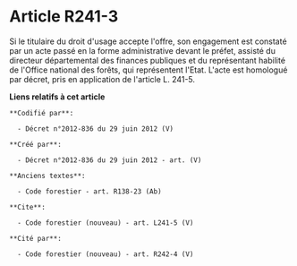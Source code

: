 # Article R241-3

Si le titulaire du droit d'usage accepte l'offre, son engagement est constaté par un acte passé en la forme administrative
devant le préfet, assisté du directeur départemental des finances publiques et du représentant habilité de l'Office national
des forêts, qui représentent l'Etat. L'acte est homologué par décret, pris en application de l'article L. 241-5.

**Liens relatifs à cet article**

	**Codifié par**:

	  - Décret n°2012-836 du 29 juin 2012 (V)

	**Créé par**:

	  - Décret n°2012-836 du 29 juin 2012 - art. (V)

	**Anciens textes**:

	  - Code forestier - art. R138-23 (Ab)

	**Cite**:

	  - Code forestier (nouveau) - art. L241-5 (V)

	**Cité par**:

	  - Code forestier (nouveau) - art. R242-4 (V)
